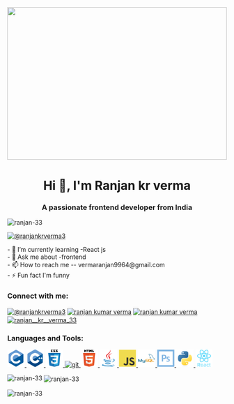  <img width="100%" height="350" src="https://camo.githubusercontent.com/775ed67e1d46c9534c3cb9a4694edf0603b1436a7e3e15891d3c327733fc26b6/68747470733a2f2f7777772e61756469656e6365706c616e65742e636f6d2f726f6f742f74656d706c6174652f312f2f696d616765732f7765622d646576656c6f706d656e742e676966" alt="">

 <h1 align="center">Hi 👋, I'm Ranjan kr verma</h1>
    <h3 align="center">A passionate frontend developer from India</h3>
<img  align="right" width="400"src="https://cdn.dribbble.com/users/5690231/screenshots/16191500/media/4fbd0ec22f13a3521bb37cc5fe8b1cb3.gif"
        alt="">
        <p align="left"> <img
            src="https://komarev.com/ghpvc/?username=ranjan-33&label=Profile%20views&color=0e75b6&style=flat"
            alt="ranjan-33" /> </p>
<p align="left"> <a href="https://twitter.com/ranjankrverma3" target="blank"><img
                src="https://img.shields.io/twitter/follow/@ranjankrverma3?logo=twitter&style=for-the-badge"
                alt="@ranjankrverma3" /></a> </p>
  - 🌱 I’m currently learning -React js<br>
- 💬 Ask me about -frontend<br>
- 📫 How to reach me -- vermaranjan9964@gmail.com<br>
 - ⚡ Fun fact I'm funny<br>

<h3 align="left">Connect with me:</h3>
    <p align="left">
        <a href="https://twitter.com/ranjankrverma3" target="blank"><img align="center"
                src="https://raw.githubusercontent.com/rahuldkjain/github-profile-readme-generator/master/src/images/icons/Social/twitter.svg"
                alt="@ranjankrverma3" height="30" width="40" /></a>
        <a href="https://linkedin.com/in/ranjan kumar verma" target="blank"><img align="center"
                src="https://raw.githubusercontent.com/rahuldkjain/github-profile-readme-generator/master/src/images/icons/Social/linked-in-alt.svg"
                alt="ranjan kumar verma" height="30" width="40" /></a>
        <a href="https://fb.com/ranjan kumar verma" target="blank"><img align="center"
                src="https://raw.githubusercontent.com/rahuldkjain/github-profile-readme-generator/master/src/images/icons/Social/facebook.svg"
                alt="ranjan kumar verma" height="30" width="40" /></a>
        <a href="https://instagram.com/ranjan__kr__verma_33" target="blank"><img align="center"
                src="https://raw.githubusercontent.com/rahuldkjain/github-profile-readme-generator/master/src/images/icons/Social/instagram.svg"
                alt="ranjan__kr__verma_33" height="30" width="40" /></a> </p>

 <h3 align="left">Languages and Tools:</h3>
    <p align="left"> <a href="https://www.cprogramming.com/" target="_blank" rel="noreferrer"> <img
                src="https://raw.githubusercontent.com/devicons/devicon/master/icons/c/c-original.svg" alt="c"
                width="40" height="40" /> </a> <a href="https://www.w3schools.com/cpp/" target="_blank"
            rel="noreferrer"> <img
                src="https://raw.githubusercontent.com/devicons/devicon/master/icons/cplusplus/cplusplus-original.svg"
                alt="cplusplus" width="40" height="40" /> </a> <a href="https://www.w3schools.com/css/" target="_blank"
            rel="noreferrer"> <img
                src="https://raw.githubusercontent.com/devicons/devicon/master/icons/css3/css3-original-wordmark.svg"
                alt="css3" width="40" height="40" /> </a> <a href="https://git-scm.com/" target="_blank"
            rel="noreferrer"> <img src="https://www.vectorlogo.zone/logos/git-scm/git-scm-icon.svg" alt="git" width="40"
                height="40" /> </a> <a href="https://www.w3.org/html/" target="_blank" rel="noreferrer"> <img
                src="https://raw.githubusercontent.com/devicons/devicon/master/icons/html5/html5-original-wordmark.svg"
                alt="html5" width="40" height="40" /> </a> <a href="https://www.java.com" target="_blank"
            rel="noreferrer"> <img
                src="https://raw.githubusercontent.com/devicons/devicon/master/icons/java/java-original.svg" alt="java"
                width="40" height="40" /> </a> <a href="https://developer.mozilla.org/en-US/docs/Web/JavaScript"
            target="_blank" rel="noreferrer"> <img
                src="https://raw.githubusercontent.com/devicons/devicon/master/icons/javascript/javascript-original.svg"
                alt="javascript" width="40" height="40" /> </a> <a href="https://www.mysql.com/" target="_blank"
            rel="noreferrer"> <img
                src="https://raw.githubusercontent.com/devicons/devicon/master/icons/mysql/mysql-original-wordmark.svg"
                alt="mysql" width="40" height="40" /> </a> <a href="https://www.photoshop.com/en" target="_blank"
            rel="noreferrer"> <img
                src="https://raw.githubusercontent.com/devicons/devicon/master/icons/photoshop/photoshop-line.svg"
                alt="photoshop" width="40" height="40" /> </a> <a href="https://www.python.org" target="_blank"
            rel="noreferrer"> <img
                src="https://raw.githubusercontent.com/devicons/devicon/master/icons/python/python-original.svg"
                alt="python" width="40" height="40" /> </a> <a href="https://reactjs.org/" target="_blank"
            rel="noreferrer"> <img
                src="https://raw.githubusercontent.com/devicons/devicon/master/icons/react/react-original-wordmark.svg"
                alt="react" width="40" height="40" /> </a> </p>

  <p><img align="left"
            src="https://github-readme-stats.vercel.app/api/top-langs?username=ranjan-33&show_icons=true&locale=en&layout=compact"
            alt="ranjan-33" /></p>

  <p>&nbsp;<img align="center"
            src="https://github-readme-stats.vercel.app/api?username=ranjan-33&show_icons=true&locale=en"
            alt="ranjan-33" /></p>

  <p><img align="center" src="https://github-readme-streak-stats.herokuapp.com/?user=ranjan-33&" alt="ranjan-33" />
    </p>
